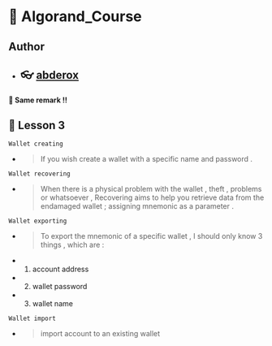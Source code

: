 # :pushpin: Algorand_Course

## Author

- ## :eyeglasses: [abderox](https://github.com/abderox/)

#### :shit: Same remark  !! 
## :bookmark_tabs: __Lesson 3__

``` Wallet creating ```
- > If you wish create a wallet with a specific name and password  .  


``` Wallet recovering ```
- > When there is a physical problem with the wallet , theft , problems or whatsoever , Recovering aims to help you retrieve data from the endamaged wallet ; assigning mnemonic as a parameter .  

``` Wallet exporting ```
- > To export the mnemonic of a specific wallet , I should only know 3 things , which are : 
- 1. account address
- 2. wallet password  
- 3. wallet name   

``` Wallet import ```
- > import account to an existing wallet  